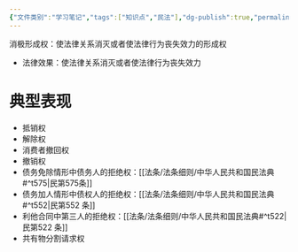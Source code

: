 ```yaml
---
{"文件类别":"学习笔记","tags":["知识点","民法"],"dg-publish":true,"permalink":"/学习笔记studyup/知识点cheese/消极形成权/","dgPassFrontmatter":true,"created":"2024-10-17T08:57:13.788+08:00","updated":"2024-10-24T21:48:46.507+08:00"}
---
```


消极形成权：使法律关系消灭或者使法律行为丧失效力的形成权
- 法律效果：使法律关系消灭或者使法律行为丧失效力

# 典型表现
- 抵销权
- 解除权
- 消费者撤回权
- 撤销权
- 债务免除情形中债务人的拒绝权：[[法条/法条细则/中华人民共和国民法典#^t575\|民第575条]]
- 债务加人情形中债权人的拒绝权：[[法条/法条细则/中华人民共和国民法典#^t552\|民第552 条]]
- 利他合同中第三人的拒绝权：[[法条/法条细则/中华人民共和国民法典#^t522\|民第522 条]]
- 共有物分割请求权